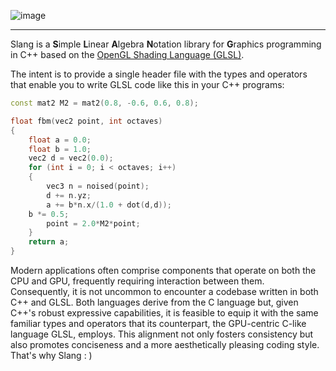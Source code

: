 ![image](https://github.com/pierodn/slang/assets/85252731/0dedb855-67ba-4701-9866-402376c5f4fa)
___
Slang is a **S**imple **L**inear **A**lgebra **N**otation library for **G**raphics programming in C++ based on the [OpenGL Shading Language (GLSL)](https://registry.khronos.org/OpenGL/specs/gl/GLSLangSpec.4.50.pdf).

The intent is to provide a single header file with the types and operators that enable you to write GLSL code like this in your C++ programs:
```C++
const mat2 M2 = mat2(0.8, -0.6, 0.6, 0.8);

float fbm(vec2 point, int octaves)
{
    float a = 0.0;
    float b = 1.0;
    vec2 d = vec2(0.0);
    for (int i = 0; i < octaves; i++)
    {
        vec3 n = noised(point);
        d += n.yz;
        a += b*n.x/(1.0 + dot(d,d));
	b *= 0.5;
        point = 2.0*M2*point;
    }
    return a;
}
```

Modern applications often comprise components that operate on both the CPU and GPU, frequently requiring interaction between them. Consequently, it is not uncommon to encounter a codebase written in both C++ and GLSL. Both languages derive from the C language but, given C++'s robust expressive capabilities, it is feasible to equip it with the same familiar types and operators that its counterpart, the GPU-centric C-like language GLSL, employs. This alignment not only fosters consistency but also promotes conciseness and a more aesthetically pleasing coding style. That's why Slang : )
